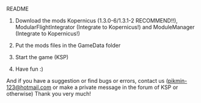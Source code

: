 README

1. Download the mods Kopernicus (1.3.0-6/1.3.1-2 RECOMMEND!!), ModularFlightIntegrator (Integrate to Kopernicus!) and ModuleManager (Integrate to Kopernicus!)

2. Put the mods files in the GameData folder

3. Start the game (KSP)

4. Have fun :)

And if you have a suggestion or find bugs or errors, contact us (pikmin-123@hotmail.com or make a private message in the forum of KSP or otherwise) Thank you very much!
